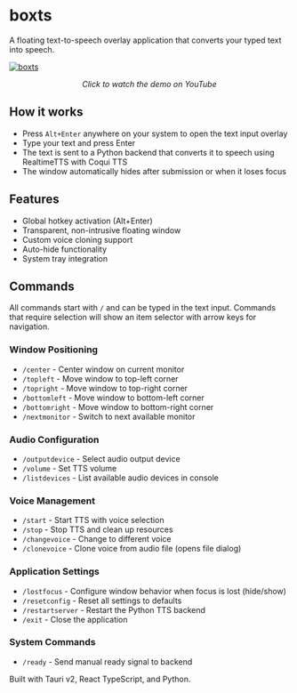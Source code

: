 # boxts

A floating text-to-speech overlay application that converts your typed text into speech.

[![boxts](https://img.youtube.com/vi/xsLEC4dBKMQ/maxresdefault.jpg)](https://youtu.be/xsLEC4dBKMQ?si=zZs-UTO7nRzH0vov)

<div align="center">
  <em>Click to watch the demo on YouTube</em>
</div>

## How it works

- Press `Alt+Enter` anywhere on your system to open the text input overlay
- Type your text and press Enter
- The text is sent to a Python backend that converts it to speech using RealtimeTTS with Coqui TTS
- The window automatically hides after submission or when it loses focus

## Features

- Global hotkey activation (Alt+Enter)
- Transparent, non-intrusive floating window
- Custom voice cloning support
- Auto-hide functionality
- System tray integration

## Commands

All commands start with `/` and can be typed in the text input. Commands that require selection will show an item selector with arrow keys for navigation.

### Window Positioning

- `/center` - Center window on current monitor
- `/topleft` - Move window to top-left corner
- `/topright` - Move window to top-right corner
- `/bottomleft` - Move window to bottom-left corner
- `/bottomright` - Move window to bottom-right corner
- `/nextmonitor` - Switch to next available monitor

### Audio Configuration

- `/outputdevice` - Select audio output device
- `/volume` - Set TTS volume
- `/listdevices` - List available audio devices in console

### Voice Management

- `/start` - Start TTS with voice selection
- `/stop` - Stop TTS and clean up resources
- `/changevoice` - Change to different voice
- `/clonevoice` - Clone voice from audio file (opens file dialog)

### Application Settings

- `/lostfocus` - Configure window behavior when focus is lost (hide/show)
- `/resetconfig` - Reset all settings to defaults
- `/restartserver` - Restart the Python TTS backend
- `/exit` - Close the application

### System Commands

- `/ready` - Send manual ready signal to backend

Built with Tauri v2, React TypeScript, and Python.


